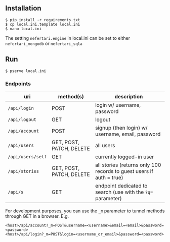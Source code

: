 ## Installation
```
$ pip install -r requirements.txt
$ cp local.ini.template local.ini
$ nano local.ini
```
The setting `nefertari.engine` in local.ini can be set to either `nefertari_mongodb` or `nefertari_sqla`

## Run
```
$ pserve local.ini
```

### Endpoints
| uri | method(s) | description |
|-----|-----------|-------------|
| `/api/login` | POST | login w/ username, password |
| `/api/logout` | GET | logout |
| `/api/account` | POST | signup (then login) w/ username, email, password |
| `/api/users` | GET, POST, PATCH, DELETE | all users |
| `/api/users/self` | GET | currently logged-in user |
| `/api/stories` | GET, POST, PATCH, DELETE | all stories (returns only 100 records to guest users if auth = true) |
| `/api/s` | GET | endpoint dedicated to search (use with the `?q=` parameter) |

For development purposes, you can use the `_m` parameter to tunnel methods through GET in a browser.
E.g.
```
<host>/api/account?_m=POST&username=<username>&email=<email>&password=<password>
<host>/api/login?_m=POST&login=<username_or_email>&password=<password>
```
